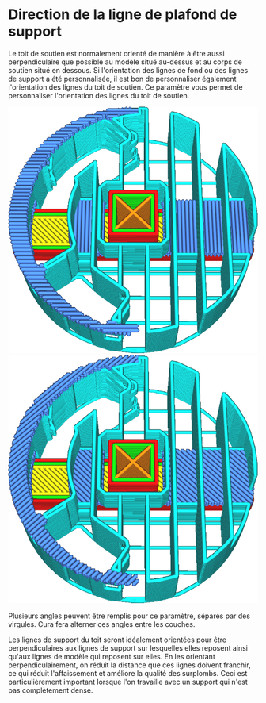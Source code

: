 Direction de la ligne de plafond de support
====
Le toit de soutien est normalement orienté de manière à être aussi perpendiculaire que possible au modèle situé au-dessus et au corps de soutien situé en dessous. Si l'orientation des lignes de fond ou des lignes de support a été personnalisée, il est bon de personnaliser également l'orientation des lignes du toit de soutien. Ce paramètre vous permet de personnaliser l'orientation des lignes du toit de soutien.

![Le toit et le sol sont tous deux inclinés à 0° et 90°](../../../articles/images/support_interface_angles_0.png)
![Le toit et le plancher sont inclinés à 45° et 135°](../../../articles/images/support_interface_angles_45.png)

Plusieurs angles peuvent être remplis pour ce paramètre, séparés par des virgules. Cura fera alterner ces angles entre les couches.

Les lignes de support du toit seront idéalement orientées pour être perpendiculaires aux lignes de support sur lesquelles elles reposent ainsi qu'aux lignes de modèle qui reposent sur elles. En les orientant perpendiculairement, on réduit la distance que ces lignes doivent franchir, ce qui réduit l'affaissement et améliore la qualité des surplombs. Ceci est particulièrement important lorsque l'on travaille avec un support qui n'est pas complètement dense.
